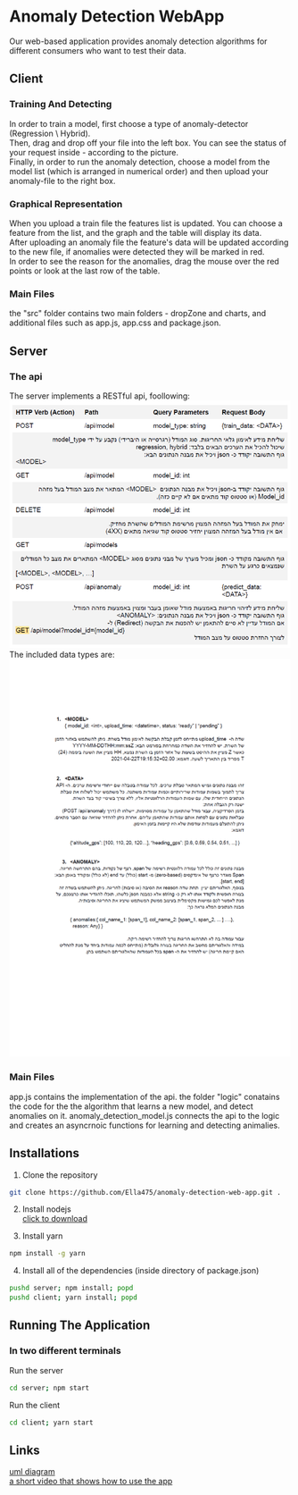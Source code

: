 # Anomaly Detection WebApp

Our web-based application provides anomaly detection algorithms for different consumers who want to test their data.

## Client

### Training And Detecting

In order to train a model, first choose a type of anomaly-detector (Regression \ Hybrid).<br />
Then, drag and drop off your file into the left box. You can see the status of your request
inside - according to the picture.<br /> Finally, in order to run the anomaly detection, choose a
model from the model list (which is arranged in numerical order) and then upload your anomaly-file
to the right box.

### Graphical Representation

When you upload a train file the features list is updated. You can choose a feature from the list, and the graph and the table will display its data.<br />
After uploading an anomaly file the feature's data will be updated according to the new file, if anomalies were detected they will be marked in red.<br />
In order to see the reason for the anomalies, drag the mouse over the red points or look at the last row of the table.

### Main Files
the "src" folder contains two main folders - dropZone and charts, and additional files such as app.js, app.css and package.json. 

## Server
### The api
The server implements a RESTful api, foollowing:
![Alt text](images/api.PNG?raw=true)
The included data types are:
![Alt text](images/Doc1-1.png?raw=true)
### Main Files
app.js contains the implementation of the api.
the folder "logic" conatains the code for the the algorithm that learns a new model, and detect anomalies on it.
anomaly_detection_model.js connects the api to the logic and creates an asyncrnoic functions for learning and detecting animalies.


## Installations

1. Clone the repository
```bash
git clone https://github.com/Ella475/anomaly-detection-web-app.git .
```

2. Install nodejs <br/>[click to download](https://nodejs.org/en/)<br/>

3. Install yarn
```bash
npm install -g yarn
```

4. Install all of the dependencies (inside directory of package.json)
```bash
pushd server; npm install; popd
pushd client; yarn install; popd
``` 


## Running The Application
### In two different terminals

Run the server
```bash
cd server; npm start
```

Run the client
```bash
cd client; yarn start
```

## Links

[uml diagram](https://github.com/Ella475/anomaly-detection-web-app/blob/master/uml.png)<br/>
[a short video that shows how to use the app](https://streamable.com/rl07wj)<br/>
